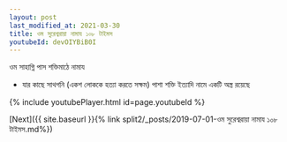 ```yaml
---
layout: post
last_modified_at: 2021-03-30
title: ওম সুরেশ্বরায়া নামায ১০৮ টাইমস
youtubeId: devOIYBiB0I
---
```

 
 
 ওম সাহাগ্নি পাস শক্তিমাঠে নামায  
 
 -  যার কাছে সাথগনি (একশ লোককে হত্যা করতে সক্ষম) পাশা শক্তি ইত্যাদি নামে একটি অস্ত্র রয়েছে 
 
  
 
  
 
 
 
 
 
 


{% include youtubePlayer.html id=page.youtubeId %}
 
[Next]({{ site.baseurl }}{% link  split2/_posts/2019-07-01-ওম সুরেশ্বরায়া নামায ১০৮ টাইমস.md%})
 
